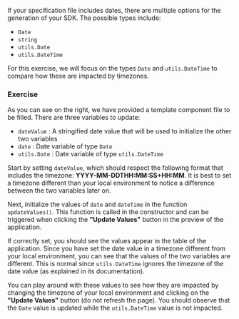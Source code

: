 If your specification file includes dates, there are multiple options for the generation of your SDK.
The possible types include:
- `Date`
- `string`
- `utils.Date`
- `utils.DateTime`

For this exercise, we will focus on the types `Date` and `utils.DateTime` to compare how these are impacted by timezones.

### Exercise

As you can see on the right, we have provided a template component file to be filled. There are three variables to update:
- `dateValue` : A stringified date value that will be used to initialize the other two variables
- `date` : Date variable of type `Date`
- `utils.Date` : Date variable of type `utils.DateTime`

Start by setting `dateValue`, which should respect the following format that includes the timezone:
**YYYY-MM-DDTHH:MM:SS+HH:MM**. It is best to set a timezone different than your local environment to notice a
difference between the two variables later on.

Next, initialize the values of `date` and `dateTime` in the function `updateValues()`.
This function is called in the constructor and can be triggered when clicking the **"Update Values"** button in the
preview of the application.

If correctly set, you should see the values appear in the table of the application. Since you have set the date value in
a timezone different from your local environment, you can see that the values of the two variables are different.
This is normal since `utils.DateTime` ignores the timezone of the date value (as explained in its documentation).

You can play around with these values to see how they are impacted by changing the timezone of your local environment
and clicking on the **"Update Values"** button (do not refresh the page). You should observe that the `Date`
value is updated while the `utils.DateTime` value is not impacted.
